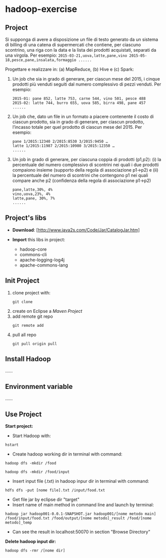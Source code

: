 # hadoop-exercise

## Project
Si supponga di avere a disposizione un file di testo generato da un sistema di billing di una catena di
supermercati che contiene, per ciascuno scontrino, una riga con la data e la lista dei prodotti
acquistati, separati da una virgola. Per esempio:
	```
	2015-03-21,uova,latte,pane,vino
	2015-05-18,pesce,pane,insalata,formaggio
	......
	```

Progettare e realizzare in: (a) MapReduce, (b) Hive e (c) Spark:
	
1. Un job che sia in grado di generare, per ciascun mese del 2015, i cinque prodotti più venduti seguiti dal numero complessivo di pezzi venduti. Per esempio:

	```
	2015-01: pane 852, latte 753, carne 544, vino 501, pesce 488
	2015-02: latte 744, burro 655, uova 585, birra 498, pane 457
	......
	```

2. Un job che, dato un file in un formato a piacere contenente il costo di ciascun prodotto, sia in grado di generare, per ciascun prodotto, l’incasso totale per quel prodotto di ciascun mese del 2015. Per esempio:

	```
	pane 1/2015:12340 2/2015:8530 3/2015:9450 …
	latte 1/2015:11987 2/2015:10980 3/2015:12350 …
	......
	```

3. Un job in grado di generare, per ciascuna coppia di prodotti (p1,p2): (i) la percentuale del numero complessivo di scontrini nei quali i due prodotti compaiono insieme (supporto della regola di associazione p1→p2) e (ii) la percentuale del numero di scontrini che contengono p1 nei quali compare anche p2 (confidenza della regola di associazione p1→p2)

	```
	pane,latte,30%, 4%
	vino,uova,23%, 4%
	latte,pane, 30%, 7%
	......
	```

## Project's libs

- **Download**: [http://www.java2s.com/Code/Jar/CatalogJar.htm]
- **Import** this libs in project:

	- hadoop-core
	- commons-cli
	- apache-logging-log4j
	- apache-commons-lang

## Init Project

1. clone project with: 
	```
	git clone
	```
2. create on Eclipse a *Maven Project*
3. add remote git repo
	```
	git remote add
	```
3. pull all repo
	```
	git pull origin pull
	```

## Install Hadoop

......

## Environment variable

......

## Use Project

**Start project:**

- Start Hadoop with:
```
hstart
```
- Create hadoop working dir in terminal with command:

```
hadoop dfs -mkdir /food
```
```
hadoop dfs -mkdir /food/input
```
- Insert input file (.txt) in hadoop inpur dir in terminal with command:
 
```
hdfs dfs -put [nome file].txt /input/food.txt
```
- Get file jar by eclipse dir "target"
- Insert name of main method in command line and launch by terminal:

```
hadoop jar hadoop001-0.0.1-SNAPSHOT.jar hadoop001/[nome metodo main] /food/input/food.txt /food/output/[nome metodo]_result /food/[nome metodo]_temp
```
- Can see the result in localhost:50070 in section "Browse Directory"

**Delete hadoop input dir:**

```hadoop dfs -rmr /[nome dir]```
